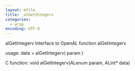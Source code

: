 ```yaml
---
layout: mfile
title: _alGetIntegerv
categories:
  - wrap
encoding: UTF-8
---
```


alGetIntegerv  Interface to OpenAL function alGetIntegerv

usage:  data = alGetIntegerv( param )

C function:  void alGetIntegerv(ALenum param, ALint\* data)
